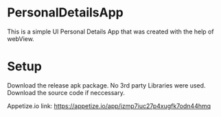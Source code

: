 # PersonalDetailsApp

This is a simple UI Personal Details App that was created with the help of webView.

# Setup


Download the release apk package. No 3rd party Libraries were used.
Download the source code if neccessary.

Appetize.io link: https://appetize.io/app/jzmp7iuc27p4xugfk7odn44hmq
